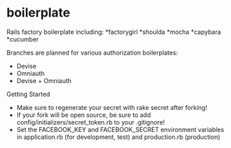 boilerplate
===========

Rails factory boilerplate including: 
*factorygirl
*shoulda
*mocha
*capybara
*cucumber

Branches are planned for various authorization boilerplates:

* Devise
* Omniauth
* Devise + Omniauth

Getting Started

* Make sure to regenerate your secret with rake secret after forking!
* If your fork will be open source, be sure to add config/initializers/secret_token.rb to your .gitignore!
* Set the FACEBOOK_KEY and FACEBOOK_SECRET environment variables in application.rb (for development, test) and production.rb (production)